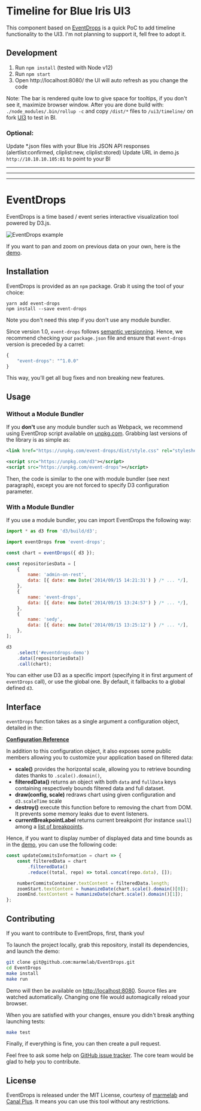 # Timeline for Blue Iris UI3

This component based on [EventDrops](https://github.com/marmelab/EventDrops) is a quick PoC to add timeline functionality to the UI3.
I'm not planning to support it, fell free to adopt it.

## Development

1.  Run `npm install` (tested with Node v12)
2.  Run `npm start`
3.  Open http://localhost:8080/ the UI will auto refresh as you change the code

Note: The bar is rendered quite low to give space for tooltips, if you don't see it, maximize browser window.
After you are done build with: `./node_modules/.bin/rollup -c` and copy `/dist/*` files to `/ui3/timeline/` on fork [UI3](https://github.com/s-pw/ui3) to test in BI.

### Optional:

Update \*.json files with your Blue Iris JSON API responses (alertlist:confirmed, cliplist:new, cliplist:stored)
Update URL in demo.js `http://10.10.10.105:81` to point to your BI

---

---

---

# EventDrops

EventDrops is a time based / event series interactive visualization tool powered by D3.js.

![EventDrops example](https://cloud.githubusercontent.com/assets/688373/18343222/c0a897b2-75b2-11e6-96df-e72e4b02335a.gif)

If you want to pan and zoom on previous data on your own, here is the [demo](http://marmelab.com/EventDrops/).

## Installation

EventDrops is provided as an `npm` package. Grab it using the tool of your choice:

```
yarn add event-drops
npm install --save event-drops
```

Note you don't need this step if you don't use any module bundler.

Since version 1.0, `event-drops` follows [semantic versionning](https://semver.org/). Hence, we recommend checking your `package.json` file and ensure that `event-drops` version is preceded by a carret:

```js
{
    "event-drops": "^1.0.0"
}
```

This way, you'll get all bug fixes and non breaking new features.

## Usage

### Without a Module Bundler

If you **don't** use any module bundler such as Webpack, we recommend using EventDrop script available on [unpkg.com](https://unpkg.com/event-drops). Grabbing last versions of the library is as simple as:

```xml
<link href="https://unpkg.com/event-drops/dist/style.css" rel="stylesheet" />

<script src="https://unpkg.com/d3"></script>
<script src="https://unpkg.com/event-drops"></script>
```

Then, the code is similar to the one with module bundler (see next paragraph), except you are not forced to specify D3 configuration parameter.

### With a Module Bundler

If you use a module bundler, you can import EventDrops the following way:

```js
import * as d3 from 'd3/build/d3';

import eventDrops from 'event-drops';

const chart = eventDrops({ d3 });

const repositoriesData = [
    {
        name: 'admin-on-rest',
        data: [{ date: new Date('2014/09/15 14:21:31') } /* ... */],
    },
    {
        name: 'event-drops',
        data: [{ date: new Date('2014/09/15 13:24:57') } /* ... */],
    },
    {
        name: 'sedy',
        data: [{ date: new Date('2014/09/15 13:25:12') } /* ... */],
    },
];

d3
    .select('#eventdrops-demo')
    .data([repositoriesData])
    .call(chart);
```

You can either use D3 as a specific import (specifying it in first argument of `eventDrops` call), or use the global one. By default, it fallbacks to a global defined `d3`.

## Interface

`eventDrops` function takes as a single argument a configuration object, detailed in the:

**[Configuration Reference](./docs/configuration.md)**

In addition to this configuration object, it also exposes some public members allowing you to customize your application based on filtered data:

*   **scale()** provides the horizontal scale, allowing you to retrieve bounding dates thanks to `.scale().domain()`,
*   **filteredData()** returns an object with both `data` and `fullData` keys containing respectively bounds filtered data and full dataset.
*   **draw(config, scale)** redraws chart using given configuration and `d3.scaleTime` scale
*   **destroy()** execute this function before to removing the chart from DOM. It prevents some memory leaks due to event listeners.
*   **currentBreakpointLabel** returns current breakpoint (for instance `small`) among a [list of breakpoints](./docs/configuration.md#breakpoints).

Hence, if you want to display number of displayed data and time bounds as in the [demo](https://marmelab.com/EventDrops/), you can use the following code:

```js
const updateCommitsInformation = chart => {
    const filteredData = chart
        .filteredData()
        .reduce((total, repo) => total.concat(repo.data), []);

    numberCommitsContainer.textContent = filteredData.length;
    zoomStart.textContent = humanizeDate(chart.scale().domain()[0]);
    zoomEnd.textContent = humanizeDate(chart.scale().domain()[1]);
};
```

## Contributing

If you want to contribute to EventDrops, first, thank you!

To launch the project locally, grab this repository, install its dependencies, and launch the demo:

```sh
git clone git@github.com:marmelab/EventDrops.git
cd EventDrops
make install
make run
```

Demo will then be available on [http://localhost:8080](http://localhost:8080). Source files are watched automatically. Changing one file would automagically reload your browser.

When you are satisfied with your changes, ensure you didn't break anything launching tests:

```sh
make test
```

Finally, if everything is fine, you can then create a pull request.

Feel free to ask some help on [GitHub issue tracker](https://github.com/marmelab/EventDrops/issues). The core team would be glad to help you to contribute.

## License

EventDrops is released under the MIT License, courtesy of [marmelab](http://marmelab.com) and [Canal Plus](https://github.com/canalplus). It means you can use this tool without any restrictions.
